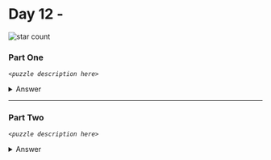 # Day 12 - 
![star count](https://img.shields.io/endpoint?url=https://raw.githubusercontent.com/kata-gatame/advent-of-code/main/2021/day-12/stars.json)

### Part One
*`<puzzle description here>`*

<details>
  <summary>Answer</summary>

  Your puzzle answer was **``**.
</details>

<hr style="height:.7px" />

### Part Two
*`<puzzle description here>`*

<details>
  <summary>Answer</summary>

  Your puzzle answer was **``**.
</details>
